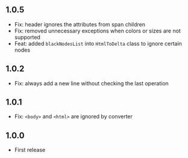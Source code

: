 ## 1.0.5

* Fix: header ignores the attributes from span children
* Fix: removed unnecessary exceptions when colors or sizes are not supported
* Feat: added `blackNodesList` into `HtmlToDelta` class to ignore certain nodes

## 1.0.2

* Fix: always add a new line without checking the last operation

## 1.0.1

* Fix: `<body>` and `<html>` are ignored by converter

## 1.0.0

* First release
